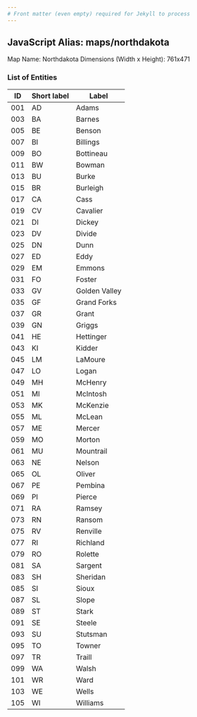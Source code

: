 ```yaml
---
# Front matter (even empty) required for Jekyll to process
---
```


## JavaScript Alias: maps/northdakota

Map Name: Northdakota
Dimensions (Width x Height): 761x471





### List of Entities

ID | Short label | Label
---|---|---|
001|AD|Adams
003|BA|Barnes
005|BE|Benson
007|BI|Billings
009|BO|Bottineau
011|BW|Bowman
013|BU|Burke
015|BR|Burleigh
017|CA|Cass
019|CV|Cavalier
021|DI|Dickey
023|DV|Divide
025|DN|Dunn
027|ED|Eddy
029|EM|Emmons
031|FO|Foster
033|GV|Golden Valley
035|GF|Grand Forks
037|GR|Grant
039|GN|Griggs
041|HE|Hettinger
043|KI|Kidder
045|LM|LaMoure
047|LO|Logan
049|MH|McHenry
051|MI|McIntosh
053|MK|McKenzie
055|ML|McLean
057|ME|Mercer
059|MO|Morton
061|MU|Mountrail
063|NE|Nelson
065|OL|Oliver
067|PE|Pembina
069|PI|Pierce
071|RA|Ramsey
073|RN|Ransom
075|RV|Renville
077|RI|Richland
079|RO|Rolette
081|SA|Sargent
083|SH|Sheridan
085|SI|Sioux
087|SL|Slope
089|ST|Stark
091|SE|Steele
093|SU|Stutsman
095|TO|Towner
097|TR|Traill
099|WA|Walsh
101|WR|Ward
103|WE|Wells
105|WI|Williams

